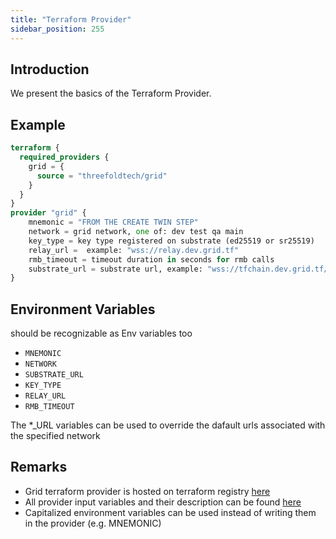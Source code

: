 ```yaml
---
title: "Terraform Provider"
sidebar_position: 255
---
```






## Introduction

We present the basics of the Terraform Provider.

## Example

``` terraform
terraform {
  required_providers {
    grid = {
      source = "threefoldtech/grid"
    }
  }
}
provider "grid" {
    mnemonic = "FROM THE CREATE TWIN STEP"
    network = grid network, one of: dev test qa main
    key_type = key type registered on substrate (ed25519 or sr25519)
    relay_url =  example: "wss://relay.dev.grid.tf"
    rmb_timeout = timeout duration in seconds for rmb calls
    substrate_url = substrate url, example: "wss://tfchain.dev.grid.tf/ws"
}
```

## Environment Variables

should be recognizable as Env variables too

- `MNEMONIC`
- `NETWORK`
- `SUBSTRATE_URL`
- `KEY_TYPE`
- `RELAY_URL`
- `RMB_TIMEOUT`

The *_URL variables can be used to override the dafault urls associated with the specified network

## Remarks

- Grid terraform provider is hosted on terraform registry [here](https://registry.terraform.io/providers/threefoldtech/grid/latest/docs?pollNotifications=true)
- All provider input variables and their description can be found [here](https://github.com/threefoldtech/terraform-provider-grid/blob/development/docs/index.md)
- Capitalized environment variables can be used instead of writing them in the provider (e.g. MNEMONIC)
